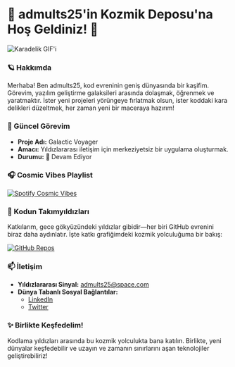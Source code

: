 # 🌌 admults25'in Kozmik Deposu'na Hoş Geldiniz! 🚀

![Karadelik GIF'i](https://media1.giphy.com/media/v1.Y2lkPTc5MGI3NjExMDlybTVkYWR0dm9ramRkeGRhZTh4eDByMWZydjJra3BieGxob2lzNyZlcD12MV9pbnRlcm5hbF9naWZfYnlfaWQmY3Q9Zw/SVCSsoKU5v6ZJLk07n/giphy.webp)

### 🪐 Hakkımda
Merhaba! Ben admults25, kod evreninin geniş dünyasında bir kaşifim. Görevim, yazılım geliştirme galaksileri arasında dolaşmak, öğrenmek ve yaratmaktır. İster yeni projeleri yörüngeye fırlatmak olsun, ister koddaki kara delikleri düzeltmek, her zaman yeni bir maceraya hazırım!

### 🚀 Güncel Görevim
- **Proje Adı:** Galactic Voyager
- **Amacı:** Yıldızlararası iletişim için merkeziyetsiz bir uygulama oluşturmak.
- **Durumu:** 🚧 Devam Ediyor

### 🎧 Cosmic Vibes Playlist
[![Spotify Cosmic Vibes](https://img.shields.io/badge/Spotify-Listen%20to%20Cosmic%20Vibes-green?style=for-the-badge&logo=spotify)](https://open.spotify.com/playlist/4CaGLSvubcWJbNigWHfWDl?si=6cb87fda957a4cc7)

### 🌠 Kodun Takımyıldızları
Katkılarım, gece gökyüzündeki yıldızlar gibidir—her biri GitHub evrenini biraz daha aydınlatır. İşte katkı grafiğimdeki kozmik yolculuğuma bir bakış:

[![GitHub Repos](https://img.shields.io/badge/My%20Repositories-GitHub-blue?style=for-the-badge&logo=github)](https://github.com/admults25?tab=repositories)

### 📫 İletişim
- **Yıldızlararası Sinyal:** [admults25@space.com](mailto:admults25@space.com)
- **Dünya Tabanlı Sosyal Bağlantılar:**
  - [LinkedIn](https://www.linkedin.com/in/admults25/)
  - [Twitter](https://twitter.com/admults25)

### ✨ Birlikte Keşfedelim!
Kodlama yıldızları arasında bu kozmik yolculukta bana katılın. Birlikte, yeni dünyalar keşfedebilir ve uzayın ve zamanın sınırlarını aşan teknolojiler geliştirebiliriz!
